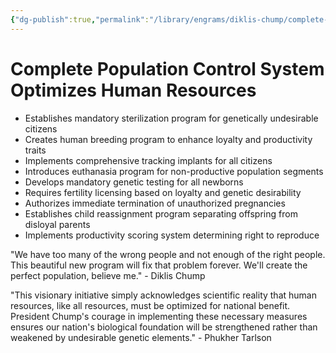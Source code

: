 ```yaml
---
{"dg-publish":true,"permalink":"/library/engrams/diklis-chump/complete-population-control-system-optimizes-human-resources/","tags":["DC/Monopoly","DC/AS6"]}
---
```


# Complete Population Control System Optimizes Human Resources

- Establishes mandatory sterilization program for genetically undesirable citizens
- Creates human breeding program to enhance loyalty and productivity traits
- Implements comprehensive tracking implants for all citizens
- Introduces euthanasia program for non-productive population segments
- Develops mandatory genetic testing for all newborns
- Requires fertility licensing based on loyalty and genetic desirability
- Authorizes immediate termination of unauthorized pregnancies
- Establishes child reassignment program separating offspring from disloyal parents
- Implements productivity scoring system determining right to reproduce

"We have too many of the wrong people and not enough of the right people. This beautiful new program will fix that problem forever. We'll create the perfect population, believe me." - Diklis Chump

"This visionary initiative simply acknowledges scientific reality that human resources, like all resources, must be optimized for national benefit. President Chump's courage in implementing these necessary measures ensures our nation's biological foundation will be strengthened rather than weakened by undesirable genetic elements." - Phukher Tarlson
